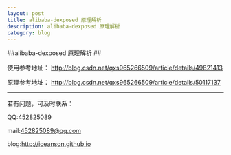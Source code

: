 ```yaml
---
layout: post
title: alibaba-dexposed 原理解析
description: alibaba-dexposed 原理解析
category: blog
---
```


##alibaba-dexposed 原理解析 ##
       
使用参考地址：
http://blog.csdn.net/qxs965266509/article/details/49821413

原理参考地址：
http://blog.csdn.net/qxs965266509/article/details/50117137

----------


若有问题，可及时联系：

QQ:452825089

mail:452825089@qq.com

blog:http://iceanson.github.io